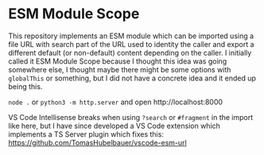 # ESM Module Scope

This repository implements an ESM module which can be imported using a file URL
with search part of the URL used to identity the caller and export a different
default (or non-default) content depending on the caller. I initially called it
ESM Module Scope because I thought this idea was going somewhere else, I thought
maybe there might be some options with `globalThis` or something, but I did not
have a concrete idea and it ended up being this.

`node .` or `python3 -m http.server` and open http://localhost:8000

VS Code Intellisense breaks when using `?search` or `#fragment` in the import
like here, but I have since developed a VS Code extension which implements a
TS Server plugin which fixes this: https://github.com/TomasHubelbauer/vscode-esm-url
